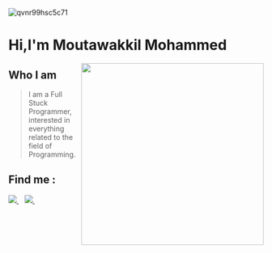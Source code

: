 ![qvnr99hsc5c71](https://user-images.githubusercontent.com/70536218/143197563-836157dd-2246-4cf9-b5ac-b894f09afc11.png)
<h1 align="centre" >Hi,I'm Moutawakkil Mohammed</h1> 

<img align='right' src="https://github-readme-stats.vercel.app/api?username=mohammedmoutawakkil&show_icons=true&theme=dark&hide_border=true&hide_title=true" width="360">

<div align='left'>
  
## Who I am
>  I am a Full Stuck Programmer, interested in everything related to the field of Programming.
</div>

## Find me :

<p align='center'>
<p align='left'>
  <a href="https://www.linkedin.com/in/mohammed-moutawakkil-322ab81b3/" target="_blank">
    <img src="https://img.shields.io/badge/linkedin-%230077B5.svg?&style=for-the-badge&logo=linkedin&logoColor=white" />
  </a>&nbsp;&nbsp;
  <a href="https://mwk.vercel.app" target="_blank">
    <img src="https://img.shields.io/badge/me-portfolio-black?style=for-the-badge" />        
  </a>&nbsp;&nbsp;
</p>
